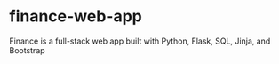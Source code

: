 # finance-web-app
Finance is a full-stack web app built with Python, Flask, SQL, Jinja, and Bootstrap
